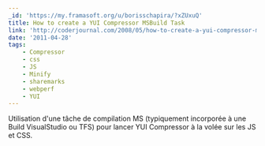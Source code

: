 ```yaml
---
_id: 'https://my.framasoft.org/u/borisschapira/?xZUxuQ'
title: How to create a YUI Compressor MSBuild Task
link: 'http://coderjournal.com/2008/05/how-to-create-a-yui-compressor-msbuild-task'
date: '2011-04-28'
tags:
    - Compressor
    - css
    - JS
    - Minify
    - sharemarks
    - webperf
    - YUI
---
```


<div class="markdown"><p>Utilisation d'une tâche de compilation MS (typiquement incorporée à une Build VisualStudio ou TFS) pour lancer YUI Compressor à la volée sur les JS et CSS.
</p></div>
